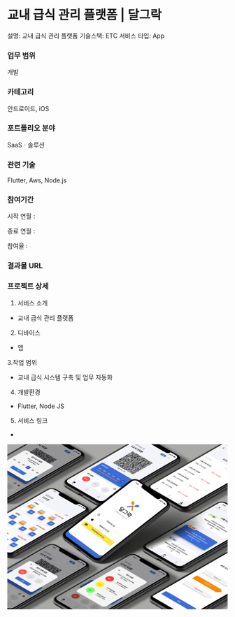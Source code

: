 # 교내 급식 관리 플랫폼 | 달그락

설명: 교내 급식 관리 플랫폼
기술스택: ETC
서비스 타입: App

### 업무 범위

개발

### 카테고리

안드로이드, iOS

### 포트폴리오 분야

SaaSㆍ솔루션

### 관련 기술

Flutter, Aws, Node.js

### 참여기간

시작 연월 :

종료 연월 :

참여율 :

### 결과물 URL

### 프로젝트 상세

1. 서비스 소개

- 교내 급식 관리 플랫폼

2. 디바이스

- 앱

3.작업 범위

- 교내 급식 시스템 구축 및 업무 자동화

4. 개발환경

- Flutter, Node JS

5. 서비스 링크

- 

![image.png](%EA%B5%90%EB%82%B4%20%EA%B8%89%EC%8B%9D%20%EA%B4%80%EB%A6%AC%20%ED%94%8C%EB%9E%AB%ED%8F%BC%20%EB%8B%AC%EA%B7%B8%EB%9D%BD%202683630385168081b59eca29c097248c/image.png)